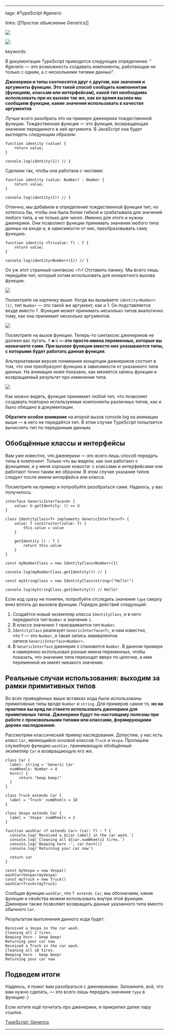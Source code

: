 ____

tags: #TypeScript #generic 

links: [[Простое обьяснение Generics]]

![](https://www.youtube.com/watch?v=Q5YPUIFqijQ)

![](https://www.youtube.com/watch?v=_oilipTMJ5Y)

keywords:

В документации TypeScript приводится следующее определение: " #generic  — это возможность создавать компоненты, работающие не только с одним, а с несколькими типами данных".

**Дженерики и типы соотносятся друг с другом, как значения и аргументы функции. Это такой способ сообщить компонентам (функциям, классам или интерфейсам), какой тип необходимо использовать при их вызове так же, как во время вызова мы сообщаем функции, какие значения использовать в качестве аргументов**

Лучше всего разобрать это на примере дженерика тождественной функции. Тождественная функция — это функция, возвращающая значение переданного в неё аргумента. В JavaScript она будет выглядеть следующим образом:

```
function identity (value) { 
	return value; 
} 

console.log(identity(1)) // 1
```

Сделаем так, чтобы она работала с числами:

```
function identity (value: Number) : Number { 
	return value; 
} 

console.log(identity(1)) // 1
```

Отлично, мы добавили в определение тождественной функции тип, но хотелось бы, чтобы она была более гибкой и срабатывала для значений любого типа, а не только для чисел. Именно для этого и нужны дженерики. Они позволяют функции принимать значения любого типа данных на входе и, в зависимости от них, преобразовывать саму функцию.

```
function identity <T>(value: T) : T { 
	return value; 
} 

console.log(identity<Number>(1)) // 1
```

Ох уж этот странный синтаксис `<T>`! Отставить панику. Мы всего лишь передаём тип, который хотим использовать для конкретного вызова функции.

![](https://habrastorage.org/r/w1560/webt/t4/iw/um/t4iwumpqdrscps6mcei9qjfc6ug.png)

Посмотрите на картинку выше. Когда вы вызываете `identity<Number>(1)`, тип `Number` — это такой же аргумент, как и 1. Он подставляется везде вместо `T`. Функция может принимать несколько типов аналогично тому, как она принимает несколько аргументов.

![](https://habrastorage.org/r/w1560/webt/oc/9z/yc/oc9zycadxccq1txecvuclkwgfqa.png)

Посмотрите на вызов функции. Теперь-то синтаксис дженериков не должен вас пугать. `T` **и** `U` **— это просто имена переменных, которые вы назначаете сами. При вызове функции вместо них указываются типы, с которыми будет работать данная функция**.

Альтернативная версия понимания концепции дженериков состоит в том, что они преобразуют функцию в зависимости от указанного типа данных. На анимации ниже показано, как меняется запись функции и возвращаемый результат при изменении типа.

![](https://habrastorage.org/getpro/habr/post_images/e46/0b8/821/e460b88216a1d8c217b256c91a931eac.gif)

Как можно видеть, функция принимает любой тип, что позволяет создавать повторно используемые компоненты различных типов, как и было обещано в документации.

**Обратите особое внимание** на второй вызов console.log на анимации выше — в него не передаётся тип. В этом случае TypeScript попытается вычислить тип по переданным данным.

## Обобщённые классы и интерфейсы

Вам уже известно, что дженерики — это всего лишь способ передать типы в компонент. Только что вы видели, как они работают с функциями, и у меня хорошие новости: с классами и интерфейсами они работают точно таким же образом. В этом случае указание типов следует после имени интерфейса или класса.

Посмотрите на пример и попробуйте разобраться сами. Надеюсь, у вас получилось.
~~~
interface GenericInterface<U> { 
	value: U getIdentity: () => U 
} 

class IdentityClass<T> implements GenericInterface<T> { 
	value: T constructor(value: T) { 
		this.value = value 
	} 
	
	getIdentity () : T { 
		return this.value 
	} 
} 

const myNumberClass = new IdentityClass<Number>(1) 

console.log(myNumberClass.getIdentity()) // 1 

const myStringClass = new IdentityClass<string>("Hello!") 

console.log(myStringClass.getIdentity()) // Hello!
~~~

Если код сразу не понятен, попробуйте отследить значения `type` сверху вниз вплоть до вызовов функции. Порядок действий следующий:

1. Создаётся новый экземпляр класса `IdentityClass`, и в него передаются тип `Number` и значение `1`.
2. В классе значению `T` присваивается тип `Number`.
3. `IdentityClass` реализует `GenericInterface<T>`, и нам известно, что `T` — это `Number`, а такая запись эквивалентна записи `GenericInterface<Number>`.
4. В `GenericInterface` дженерик `U` становится `Number`. В данном примере я намеренно использовал разные имена переменных, чтобы показать, что значение типа переходит вверх по цепочке, а имя переменной не имеет никакого значения.

## Реальные случаи использования: выходим за рамки примитивных типов

Во всех приведённых выше вставках кода были использованы примитивные типы вроде `Number` и `string`. Для примеров самое то, **но на практике вы вряд ли станете использовать дженерики для примитивных типов. Дженерики будут по-настоящему полезны при работе с произвольными типами или классами, формирующими дерево наследования.**

Рассмотрим классический пример наследования. Допустим, у нас есть класс `Car`, являющийся основой классов `Truck` и `Vespa`. Пропишем служебную функцию `washCar`, принимающую обобщённый экземпляр `Car` и возвращающую его же.

  ```
class Car { 
	label: string = 'Generic Car' 
	numWheels: Number = 4 
	horn() { 
		return "beep beep!" 
	} 
} 

class Truck extends Car { 
	label = 'Truck' numWheels = 18 
} 

class Vespa extends Car { 
	label = 'Vespa' numWheels = 2 
} 

function washCar <T extends Car> (car: T) : T { 
	console.log(`Received a ${car.label} in the car wash.`) 
	console.log(`Cleaning all ${car.numWheels} tires.`) 
	console.log('Beeping horn -', car.horn()) 
	console.log('Returning your car now') 
	
	return car 
} 

const myVespa = new Vespa() 
washCar<Vespa>(myVespa) 
const myTruck = new Truck() 
washCar<Truck>(myTruck)
```
Сообщая функции `washCar`, что `T extends Car`, мы обозначаем, какие функции и свойства можем использовать внутри этой функции. Дженерик также позволяет возвращать данные указанного типа вместо обычного `Car`.

Результатом выполнения данного кода будет:

```
Received a Vespa in the car wash.
Cleaning all 2 tires.
Beeping horn - beep beep!
Returning your car now
Received a Truck in the car wash.
Cleaning all 18 tires.
Beeping horn - beep beep!
Returning your car now
```

## Подведем итоги

Надеюсь, я помог вам разобраться с дженериками. Запомните, всё, что вам нужно сделать, — это всего лишь передать значение `type` в функцию :)

Если хотите ещё почитать про дженерики, я прикрепил далее пару ссылок.

[TypeScript: Generics](https://www.typescriptlang.org/docs/handbook/generics.html)

_____

